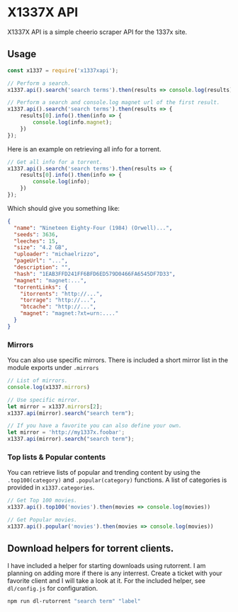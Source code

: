# X1337X API

X1337X API is a simple cheerio scraper API for the 1337x site.

## Usage

```javascript
const x1337 = require('x1337xapi');

// Perform a search.
x1337.api().search('search terms').then(results => console.log(results));

// Perform a search and console.log magnet url of the first result.
x1337.api().search('search terms').then(results => {
    results[0].info().then(info => {
        console.log(info.magnet);
    })
});
```

Here is an example on retrieving all info for a torrent.
```javascript
// Get all info for a torrent.
x1337.api().search('search terms').then(results => {
    results[0].info().then(info => {
        console.log(info);
    })
});
```
Which should give you something like:
```JSON
{
  "name": "Nineteen Eighty-Four (1984) (Orwell)...",
  "seeds": 3636,
  "leeches": 15,
  "size": "4.2 GB",
  "uploader": "michaelrizzo",
  "pageUrl": "...",
  "description": "",
  "hash": "1EAB3FFD241FF6BFD6ED579D0466FA6545DF7D33",
  "magnet": "magnet:...",
  "torrentLinks": {
    "itorrents": "http://...",
    "torrage": "http://...",
    "btcache": "http://...",
    "magnet": "magnet:?xt=urn:...."
  }
}
```
### Mirrors
You can also use specific mirrors. There is included a short mirror list in the module exports under `.mirrors`

```javascript
// List of mirrors.
console.log(x1337.mirrors)

// Use specific mirror.
let mirror = x1337.mirrors[2];
x1337.api(mirror).search("search term");

// If you have a favorite you can also define your own.
let mirror = 'http://my1337x.foobar';
x1337.api(mirror).search("search term");
```


### Top lists & Popular contents
You can retrieve lists of popular and trending content by using the `.top100(category)` and   `.popular(category)` functions.
A list of categories is provided in `x1337.categories`.
```javascript
// Get Top 100 movies.
x1337.api().top100('movies').then(movies => console.log(movies))

// Get Popular movies.
x1337.api().popular('movies').then(movies => console.log(movies))
```

## Download helpers for torrent clients.
I have included a helper for starting downloads using rutorrent. I am planning on adding more if there is any interrest. Create a ticket with your favorite client and I will take a look at it. For the included helper, see `dl/config.js` for configuration.

```bash
npm run dl-rutorrent "search term" "label"
```